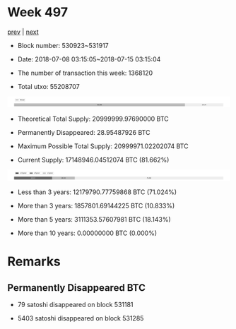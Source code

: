 # Week 497

[prev](week0496.md) | [next](week0498.md)

- Block number: 530923~531917

- Date: 2018-07-08 03:15:05~2018-07-15 03:15:04

- The number of transaction this week: 1368120

- Total utxo: 55208707

![](../images/mined_week0497.png)

- Theoretical Total Supply: 20999999.97690000 BTC

- Permanently Disappeared: 28.95487926 BTC

- Maximum Possible Total Supply: 20999971.02202074 BTC

- Current Supply: 17148946.04512074 BTC (81.662%)

![](../images/year_week0497.png)


- Less than 3 years: 12179790.77759868 BTC (71.024%)

- More than 3 years: 1857801.69144225 BTC (10.833%)

- More than 5 years: 3111353.57607981 BTC (18.143%)

- More than 10 years: 0.00000000 BTC (0.000%)

# Remarks

## Permanently Disappeared BTC

- 79 satoshi disappeared on block 531181

- 5403 satoshi disappeared on block 531285

